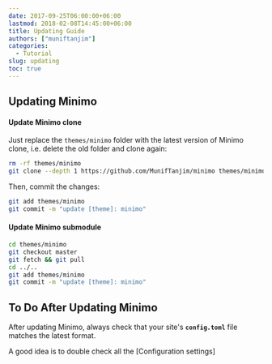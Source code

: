 ```yaml
---
date: 2017-09-25T06:00:00+06:00
lastmod: 2018-02-08T14:45:00+06:00
title: Updating Guide
authors: ["muniftanjim"]
categories:
  - Tutorial
slug: updating
toc: true
---
```


## Updating Minimo

#### Update Minimo clone

Just replace the `themes/minimo` folder with the latest version of Minimo clone, i.e. delete the old folder and clone again:

```sh
rm -rf themes/minimo
git clone --depth 1 https://github.com/MunifTanjim/minimo themes/minimo
```

Then, commit the changes:

```sh
git add themes/minimo
git commit -m "update [theme]: minimo"
```

#### Update Minimo submodule

```sh
cd themes/minimo
git checkout master
git fetch && git pull
cd ../..
git add themes/minimo
git commit -m "update [theme]: minimo"
```

## To Do After Updating Minimo

After updating Minimo, always check that your site's **`config.toml`** file matches the latest format.

A good idea is to double check all the [Configuration settings]
